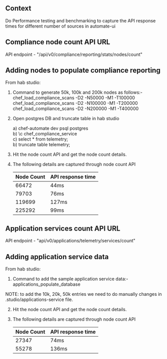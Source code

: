 ## Context
Do Performance testing and benchmarking to capture the API response times for 
different number of sources in automate-ui

## Compliance node count API URL
API endpoint - "/api/v0/compliance/reporting/stats/nodes/count"

## Adding nodes to populate compliance reporting
From hab studio:

1. Command to generate 50k, 100k and 200k nodes as follows:-  
    chef_load_compliance_scans -D2 -N50000 -M1 -T100000  
    chef_load_compliance_scans -D2 -N100000 -M1 -T200000  
    chef_load_compliance_scans -D2 -N200000 -M1 -T400000  


2. Open postgres DB and truncate table in hab studio

    a) chef-automate dev psql postgres  
    b) \c chef_compliance_service  
    c) select * from telemetry;  
    b) truncate table telemetry;  


3. Hit the node count API and get the node count details.  


4. The following details are captured through node count API

   | Node Count | API response time |
   | ---------- | ----------------- |
   | 66472      | 44ms              |
   | 79703      | 76ms              |
   | 119699     | 127ms             |
   | 225292     | 99ms              |



## Application services count API URL
API endpoint - "api/v0/applications/telemetry/services/count"

## Adding application service data
From hab studio:

1. Command to add the sample application service data:-  
    applications_populate_database

NOTE: to add the 10k, 20k, 50k entries we need to do manually changes in .studio/applications-service file.

2. Hit the node count API and get the node count details.  


3. The following details are captured through node count API

   | Node Count | API response time |
   | ---------- | ----------------- |
   | 27347      | 74ms              |
   | 55278      | 136ms             |

